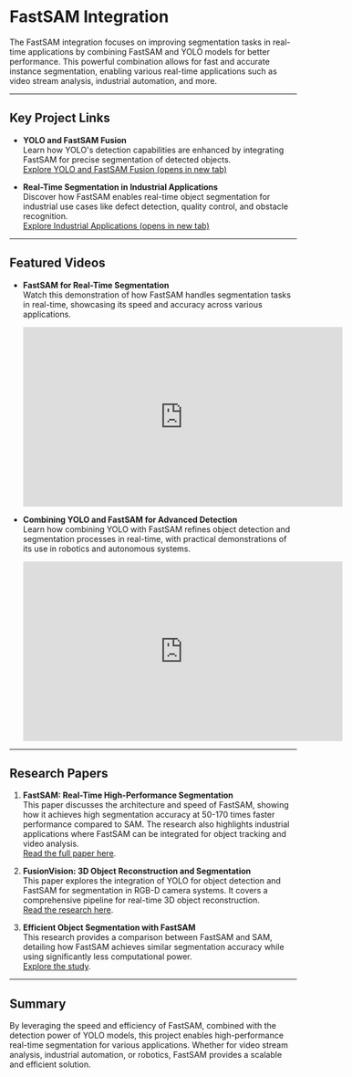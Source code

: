 # FastSAM Integration

The FastSAM integration focuses on improving segmentation tasks in real-time applications by combining FastSAM and YOLO models for better performance. This powerful combination allows for fast and accurate instance segmentation, enabling various real-time applications such as video stream analysis, industrial automation, and more.

---

## Key Project Links

- **YOLO and FastSAM Fusion**  
  Learn how YOLO's detection capabilities are enhanced by integrating FastSAM for precise segmentation of detected objects.  
  <a href="https://github.com/CASIA-IVA-Lab/FastSAM" class="usa-link usa-link--external" target="_blank" rel="noopener noreferrer">Explore YOLO and FastSAM Fusion (opens in new tab)</a>

- **Real-Time Segmentation in Industrial Applications**  
  Discover how FastSAM enables real-time object segmentation for industrial use cases like defect detection, quality control, and obstacle recognition.  
  <a href="https://www.mdpi.com/2076-3417/13/7/4465" class="usa-link usa-link--external" target="_blank" rel="noopener noreferrer">Explore Industrial Applications (opens in new tab)</a>

---

## Featured Videos

- **FastSAM for Real-Time Segmentation**  
  Watch this demonstration of how FastSAM handles segmentation tasks in real-time, showcasing its speed and accuracy across various applications.  
  <iframe width="560" height="315" src="https://www.youtube.com/embed/Getufont9mQ" title="FastSAM Real-Time Segmentation" frameborder="0" allowfullscreen></iframe>

- **Combining YOLO and FastSAM for Advanced Detection**  
  Learn how combining YOLO with FastSAM refines object detection and segmentation processes in real-time, with practical demonstrations of its use in robotics and autonomous systems.  
  <iframe width="560" height="315" src="https://www.youtube.com/embed/_R4VnE2KbD4" title="YOLO and FastSAM Integration" frameborder="0" allowfullscreen></iframe>

---

## Research Papers

1. **FastSAM: Real-Time High-Performance Segmentation**  
   This paper discusses the architecture and speed of FastSAM, showing how it achieves high segmentation accuracy at 50-170 times faster performance compared to SAM. The research also highlights industrial applications where FastSAM can be integrated for object tracking and video analysis.  
   [Read the full paper here](https://www.ar5iv.org/abs/2403.00175).

2. **FusionVision: 3D Object Reconstruction and Segmentation**  
   This paper explores the integration of YOLO for object detection and FastSAM for segmentation in RGB-D camera systems. It covers a comprehensive pipeline for real-time 3D object reconstruction.  
   [Read the research here](https://www.ar5iv.org/abs/2403.00175).

3. **Efficient Object Segmentation with FastSAM**  
   This research provides a comparison between FastSAM and SAM, detailing how FastSAM achieves similar segmentation accuracy while using significantly less computational power.  
   [Explore the study](https://www.artificialmind.io/fastsam-vs-sam).

---

## Summary

By leveraging the speed and efficiency of FastSAM, combined with the detection power of YOLO models, this project enables high-performance real-time segmentation for various applications. Whether for video stream analysis, industrial automation, or robotics, FastSAM provides a scalable and efficient solution.
